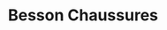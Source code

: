 ---
title: "Besson Chaussures"
url: /sainte-genevieve-des-bois/besson-chaussures/
shop: chaussures
---